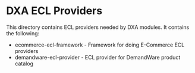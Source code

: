 DXA ECL Providers
====================================

This directory contains ECL providers needed by DXA modules.
It contains the following:

* ecommerce-ecl-framework - Framework for doing E-Commerce ECL providers
* demandware-ecl-provider - ECL provider for DemandWare product catalog
